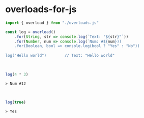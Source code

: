 # overloads-for-js
  
```js
import { overload } from "./overloads.js"

const log = overload()
    .for(String, str => console.log(`Text: "${str}"`))
    .for(Number, num => console.log(`Num: #${num}))
    .for(Boolean, bool => console.log(bool ? "Yes" : "No"))
    
log("Hello world")        // Text: "Hello world"
```
  
<br>  
  
```js
log(4 * 3)
```
```
> Num #12
```
  
<br>  
  
```js
log(true)
```
```
> Yes
```
